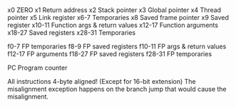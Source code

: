###

x0     ZERO
x1     Return address
x2     Stack pointer
x3     Global pointer
x4     Thread pointer
x5     Link register
x6-7   Temporaries
x8     Saved frame pointer
x9     Saved register
x10-11 Function args & return values
x12-17 Function arguments
x18-27 Saved registers
x28-31 Temporaries

f0-7   FP temporaries
f8-9   FP saved registers
f10-11 FP args & return values
f12-17 FP arguments
f18-27 FP saved registers
f28-31 FP temporaries

PC    Program counter



All instructions 4-byte aligned! (Except for 16-bit extension)
The misalignment exception happens on the branch jump that would cause the misalignment.

